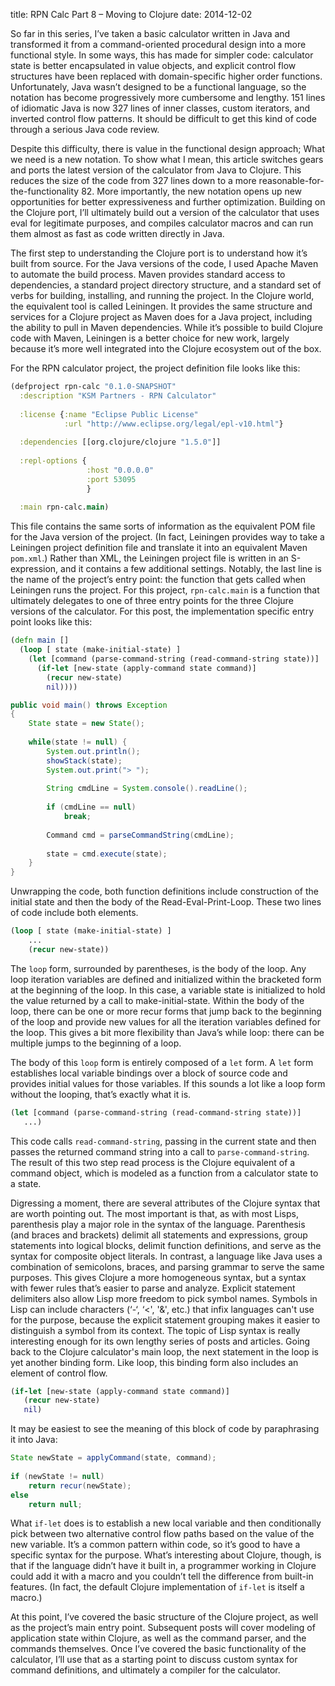 title: RPN Calc Part 8 – Moving to Clojure
date: 2014-12-02

So far in this series, I’ve taken a basic calculator written in Java
and transformed it from a command-oriented procedural design into a
more functional style. In some ways, this has made for simpler code:
calculator state is better encapsulated in value objects, and explicit
control flow structures have been replaced with domain-specific higher
order functions. Unfortunately, Java wasn’t designed to be a
functional language, so the notation has become progressively more
cumbersome and lengthy. 151 lines of idiomatic Java is now 327 lines
of inner classes, custom iterators, and inverted control flow
patterns. It should be difficult to get this kind of code through a
serious Java code review.

Despite this difficulty, there is value in the functional design
approach; What we need is a new notation. To show what I mean, this
article switches gears and ports the latest version of the calculator
from Java to Clojure. This reduces the size of the code from 327 lines
down to a more reasonable-for-the-functionality 82. More importantly,
the new notation opens up new opportunities for better expressiveness
and further optimization. Building on the Clojure port, I’ll
ultimately build out a version of the calculator that uses eval for
legitimate purposes, and compiles calculator macros and can run them
almost as fast as code written directly in Java.


The first step to understanding the Clojure port is to understand how
it’s built from source. For the Java versions of the code, I used
Apache Maven to automate the build process. Maven provides standard
access to dependencies, a standard project directory structure, and a
standard set of verbs for building, installing, and running the
project. In the Clojure world, the equivalent tool is called
Leiningen. It provides the same structure and services for a Clojure
project as Maven does for a Java project, including the ability to
pull in Maven dependencies. While it’s possible to build Clojure code
with Maven, Leiningen is a better choice for new work, largely because
it’s more well integrated into the Clojure ecosystem out of the box.

For the RPN calculator project, the project definition file looks like this:

```clojure
(defproject rpn-calc "0.1.0-SNAPSHOT"
  :description "KSM Partners - RPN Calculator"
 
  :license {:name "Eclipse Public License"
            :url "http://www.eclipse.org/legal/epl-v10.html"}
 
  :dependencies [[org.clojure/clojure "1.5.0"]]
 
  :repl-options {
                 :host "0.0.0.0"
                 :port 53095
                 }
 
  :main rpn-calc.main)
```

This file contains the same sorts of information as the equivalent POM
file for the Java version of the project. (In fact, Leiningen provides
way to take a Leiningen project definition file and translate it into
an equivalent Maven `pom.xml`.) Rather than XML, the Leiningen project
file is written in an S-expression, and it contains a few additional
settings. Notably, the last line is the name of the project’s entry
point: the function that gets called when Leiningen runs the
project. For this project, `rpn-calc.main` is a function that ultimately
delegates to one of three entry points for the three Clojure versions
of the calculator. For this post, the implementation specific entry
point looks like this:

```clojure
(defn main []
  (loop [ state (make-initial-state) ]
    (let [command (parse-command-string (read-command-string state))]
      (if-let [new-state (apply-command state command)]
        (recur new-state)
        nil))))
```

```java
public void main() throws Exception
{
    State state = new State();
 
    while(state != null) {
        System.out.println();
        showStack(state);
        System.out.print("> ");
 
        String cmdLine = System.console().readLine();
 
        if (cmdLine == null)
            break;
 
        Command cmd = parseCommandString(cmdLine);
 
        state = cmd.execute(state);
    }
}
```

Unwrapping the code, both function definitions include construction of
the initial state and then the body of the Read-Eval-Print-Loop. These
two lines of code include both elements.

```clojure
(loop [ state (make-initial-state) ]
    ...
    (recur new-state))
```

The `loop` form, surrounded by parentheses, is the body of the loop. Any
loop iteration variables are defined and initialized within the
bracketed form at the beginning of the loop. In this case, a variable
state is initialized to hold the value returned by a call to
make-initial-state. Within the body of the loop, there can be one or
more recur forms that jump back to the beginning of the loop and
provide new values for all the iteration variables defined for the
loop. This gives a bit more flexibility than Java’s while loop: there
can be multiple jumps to the beginning of a loop.

The body of this `loop` form is entirely composed of a `let` form. A
`let` form establishes local variable bindings over a block of source
code and provides initial values for those variables. If this sounds a
lot like a loop form without the looping, that’s exactly what it is.

```clojure
(let [command (parse-command-string (read-command-string state))]
   ...)
```
   
This code calls `read-command-string`, passing in the current state and
then passes the returned command string into a call to
`parse-command-string`. The result of this two step read process is the
Clojure equivalent of a command object, which is modeled as a function
from a calculator state to a state.

Digressing a moment, there are several attributes of the Clojure
syntax that are worth pointing out. The most important is that, as
with most Lisps, parenthesis play a major role in the syntax of the
language. Parenthesis (and braces and brackets) delimit all statements
and expressions, group statements into logical blocks, delimit
function definitions, and serve as the syntax for composite object
literals. In contrast, a language like Java uses a combination of
semicolons, braces, and parsing grammar to serve the same
purposes. This gives Clojure a more homogeneous syntax, but a syntax
with fewer rules that’s easier to parse and analyze. Explicit
statement delimiters also allow Lisp more freedom to pick symbol
names. Symbols in Lisp can include characters (‘-‘, ‘<', '&', etc.)
that infix languages can't use for the purpose, because the explicit
statement grouping makes it easier to distinguish a symbol from its
context. The topic of Lisp syntax is really interesting enough for its
own lengthy series of posts and articles. Going back to the Clojure
calculator's main loop, the next statement in the loop is yet another
binding form. Like loop, this binding form also includes an element of
control flow.

```clojure
(if-let [new-state (apply-command state command)]
   (recur new-state)
   nil)
```

It may be easiest to see the meaning of this block of code by
paraphrasing it into Java:

```java
State newState = applyCommand(state, command);
 
if (newState != null)
    return recur(newState);
else
    return null;
```

What `if-let` does is to establish a new local variable and then
conditionally pick between two alternative control flow paths based on
the value of the new variable. It’s a common pattern within code, so
it’s good to have a specific syntax for the purpose. What’s
interesting about Clojure, though, is that if the language didn’t have
it built in, a programmer working in Clojure could add it with a macro
and you couldn’t tell the difference from built-in features. (In fact,
the default Clojure implementation of `if-let` is itself a macro.)

At this point, I’ve covered the basic structure of the Clojure
project, as well as the project’s main entry point. Subsequent posts
will cover modeling of application state within Clojure, as well as
the command parser, and the commands themselves. Once I’ve covered the
basic functionality of the calculator, I’ll use that as a starting
point to discuss custom syntax for command definitions, and ultimately
a compiler for the calculator.


